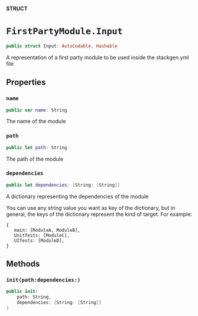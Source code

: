**STRUCT**

# `FirstPartyModule.Input`

```swift
public struct Input: AutoCodable, Hashable
```

A representation of a first party module to be used inside the stackgen.yml file

## Properties
### `name`

```swift
public var name: String
```

The name of the module

### `path`

```swift
public let path: String
```

The path of the module

### `dependencies`

```swift
public let dependencies: [String: [String]]
```

A dictionary representing the dependencies of the module

You can use any string value you want as key of the dictionary, but in general,
the keys of the dictionary represent the kind of target. For example:

```
{
   main: [ModuleA, ModuleB],
   UnitTests: [ModuleC],
   UITests: [ModuleD],
}
```

## Methods
### `init(path:dependencies:)`

```swift
public init(
    path: String,
    dependencies: [String: [String]]
)
```
